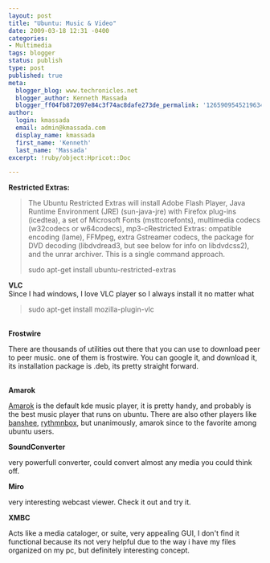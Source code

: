 ```yaml
---
layout: post
title: "Ubuntu: Music & Video"
date: 2009-03-18 12:31 -0400
categories:
- Multimedia
tags: blogger
status: publish
type: post
published: true
meta:
  blogger_blog: www.techronicles.net
  blogger_author: Kenneth Massada
  blogger_ff04fb872097e84c3f74ac8dafe273de_permalink: '1265909545219634800'
author:
  login: kmassada
  email: admin@kmassada.com
  display_name: kmassada
  first_name: 'Kenneth'
  last_name: 'Massada'
excerpt: !ruby/object:Hpricot::Doc

---
```

<p><strong>Restricted Extras: </strong><br />
<blockquote>The Ubuntu Restricted Extras will install Adobe Flash Player, Java Runtime Environment (JRE) (sun-java-jre) with Firefox plug-ins (icedtea), a set of Microsoft Fonts (msttcorefonts), multimedia codecs (w32codecs or w64codecs), mp3-cRestricted Extras: ompatible encoding (lame), FFMpeg, extra Gstreamer codecs, the package for DVD decoding (libdvdread3, but see below for info on libdvdcss2), and the unrar archiver. This is a single command approach.</p>
<p>sudo apt-get install ubuntu-restricted-extras</p></blockquote>
<p><strong>VLC</strong><br />Since I had windows, I love VLC player so I always install it no matter what<br />
<blockquote>sudo apt-get install mozilla-plugin-vlc</p></blockquote>
<p><strong><br />Frostwire</strong></p>
<p>There are thousands of utilities out there that you can use to download peer to peer music. one of them is frostwire. You can google it, and download it, its installation package is .deb, its pretty straight forward.</p>
<p><strong><br />Amarok</strong></p>
<p><a href="http://amarok.kde.org/">Amarok</a> is the default kde music player, it is pretty handy, and probably is the best music player that runs on ubuntu. There are also other players like <a href="http://banshee-project.org/">banshee</a>, <a href="http://projects.gnome.org/rhythmbox/">rythmnbox</a>, but unanimously, amarok since to the favorite among ubuntu users.</p>
<p><strong>SoundConverter</strong></p>
<p>very powerfull converter, could convert almost any media you could think off.</p>
<p><strong>Miro</strong></p>
<p>very interesting webcast viewer. Check it out and try it.</p>
<p><strong>XMBC</strong></p>
<p>Acts like a media cataloger, or suite, very appealing GUI, I don't find it functional because its not very helpful due to the way i have my files organized on my pc, but definitely interesting concept.</p>
